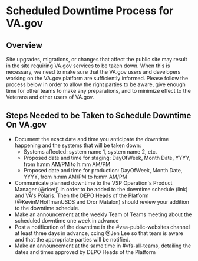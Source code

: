 # Scheduled Downtime Process for VA.gov

## Overview
Site upgrades, migrations, or changes that affect the public site may result in the site requiring VA.gov services to be taken down. When this is necessary, we need to make sure that the VA.gov users and developers working on the VA.gov platform are sufficiently informed. Please follow the process below in order to allow the right parties to be aware, give enough time for other teams to make any preparations, and to minimize effect to the Veterans and other users of VA.gov. 

## Steps Needed to be Taken to Schedule Downtime On VA.gov

- Document the exact date and time you anticipate the downtime happening and the systems that will be taken down:
    - Systems affected: system name 1, system name 2, etc.
    - Proposed date and time for staging: DayOfWeek, Month Date, YYYY, from h:mm AM/PM to h:mm AM/PM
    - Proposed date and time for production: DayOfWeek, Month Date, YYYY, from h:mm AM/PM to h:mm AM/PM
- Communicate planned downtime to the VSP Operation's Product Manager (@ricetj) in order to be added to the downtime schedule (link) and VA's Polaris. Then the DEPO Heads of the Platform (@KevinMHoffmanUSDS and Dror Matalon) should review your addition to the downtime schedule.
- Make an announcement at the weekly Team of Teams meeting about the scheduled downtime one week in advance 
- Post a notification of the downtime in the #vsa-public-websites channel at least three days in advance, ccing @Jen Lee so that team is aware and that the appropriate parties will be notified.
- Make an announcement at the same time in #vfs-all-teams, detailing the dates and times approved by DEPO Heads of the Platform 
